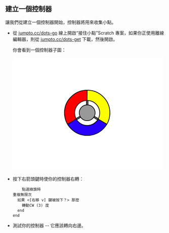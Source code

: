 ## 建立一個控制器

讓我們從建立一個控制器開始，控制器將用來收集小點。



+ 從 <a href="http://jumpto.cc/dots-go" target="_blank">jumpto.cc/dots-go</a> 線上開啟“接住小點”Scratch 專案，如果你正使用離線編輯器，則從 <a href="http://jumpto.cc/dots-get" target="_blank">jumpto.cc/dots-get</a> 下載，然後開啟。

	你會看到一個控制器子圖：

	![screenshot](images/dots-controller.png)
	
	
+ 按下右箭頭鍵時使你的控制器右轉：

	```blocks
		點選綠旗時
    重複無限次 
      如果 <[右移 v] 鍵被按下？> 那麼 
        轉動CW (3) 度
      end
    end
	```
+ 測試你的控制器 -- 它應該轉向右邊。



